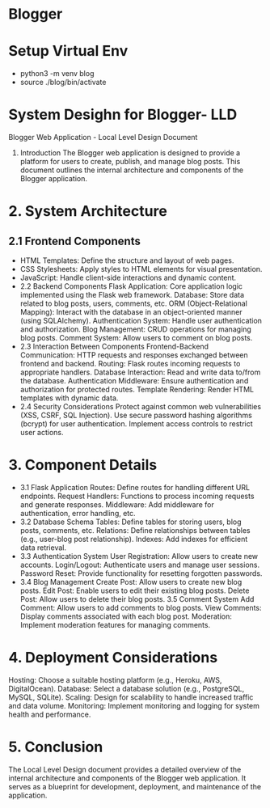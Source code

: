 # Blogger

# Setup Virtual Env

* python3 -m venv blog
* source ./blog/bin/activate

# System Desighn for Blogger- LLD

Blogger Web Application - Local Level Design Document
1. Introduction
The Blogger web application is designed to provide a platform for users to create, publish, and manage blog posts. This document outlines the internal architecture and components of the Blogger application.

# 2. System Architecture
## 2.1 Frontend Components
* HTML Templates: Define the structure and layout of web pages.
* CSS Stylesheets: Apply styles to HTML elements for visual presentation.
* JavaScript: Handle client-side interactions and dynamic content.
* 2.2 Backend Components
Flask Application: Core application logic implemented using the Flask web framework.
Database: Store data related to blog posts, users, comments, etc.
ORM (Object-Relational Mapping): Interact with the database in an object-oriented manner (using SQLAlchemy).
Authentication System: Handle user authentication and authorization.
Blog Management: CRUD operations for managing blog posts.
Comment System: Allow users to comment on blog posts.
* 2.3 Interaction Between Components
Frontend-Backend Communication: HTTP requests and responses exchanged between frontend and backend.
Routing: Flask routes incoming requests to appropriate handlers.
Database Interaction: Read and write data to/from the database.
Authentication Middleware: Ensure authentication and authorization for protected routes.
Template Rendering: Render HTML templates with dynamic data.
* 2.4 Security Considerations
Protect against common web vulnerabilities (XSS, CSRF, SQL Injection).
Use secure password hashing algorithms (bcrypt) for user authentication.
Implement access controls to restrict user actions.
# 3. Component Details
* 3.1 Flask Application
Routes: Define routes for handling different URL endpoints.
Request Handlers: Functions to process incoming requests and generate responses.
Middleware: Add middleware for authentication, error handling, etc.
* 3.2 Database Schema
Tables: Define tables for storing users, blog posts, comments, etc.
Relations: Define relationships between tables (e.g., user-blog post relationship).
Indexes: Add indexes for efficient data retrieval.
* 3.3 Authentication System
User Registration: Allow users to create new accounts.
Login/Logout: Authenticate users and manage user sessions.
Password Reset: Provide functionality for resetting forgotten passwords.
* 3.4 Blog Management
Create Post: Allow users to create new blog posts.
Edit Post: Enable users to edit their existing blog posts.
Delete Post: Allow users to delete their blog posts.
3.5 Comment System
Add Comment: Allow users to add comments to blog posts.
View Comments: Display comments associated with each blog post.
Moderation: Implement moderation features for managing comments.
# 4. Deployment Considerations
Hosting: Choose a suitable hosting platform (e.g., Heroku, AWS, DigitalOcean).
Database: Select a database solution (e.g., PostgreSQL, MySQL, SQLite).
Scaling: Design for scalability to handle increased traffic and data volume.
Monitoring: Implement monitoring and logging for system health and performance.
# 5. Conclusion
The Local Level Design document provides a detailed overview of the internal architecture and components of the Blogger web application. It serves as a blueprint for development, deployment, and maintenance of the application.